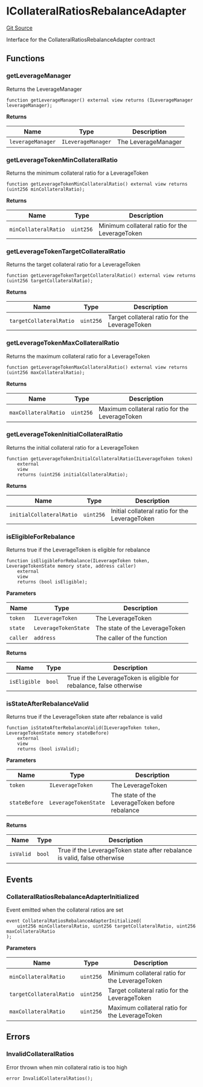 # ICollateralRatiosRebalanceAdapter
[Git Source](https://github.com/seamless-protocol/ilm-v2/blob/e940fa5a38a4ecdb2ab814caac34ad52528360be/src/interfaces/ICollateralRatiosRebalanceAdapter.sol)

Interface for the CollateralRatiosRebalanceAdapter contract


## Functions
### getLeverageManager

Returns the LeverageManager


```solidity
function getLeverageManager() external view returns (ILeverageManager leverageManager);
```
**Returns**

|Name|Type|Description|
|----|----|-----------|
|`leverageManager`|`ILeverageManager`|The LeverageManager|


### getLeverageTokenMinCollateralRatio

Returns the minimum collateral ratio for a LeverageToken


```solidity
function getLeverageTokenMinCollateralRatio() external view returns (uint256 minCollateralRatio);
```
**Returns**

|Name|Type|Description|
|----|----|-----------|
|`minCollateralRatio`|`uint256`|Minimum collateral ratio for the LeverageToken|


### getLeverageTokenTargetCollateralRatio

Returns the target collateral ratio for a LeverageToken


```solidity
function getLeverageTokenTargetCollateralRatio() external view returns (uint256 targetCollateralRatio);
```
**Returns**

|Name|Type|Description|
|----|----|-----------|
|`targetCollateralRatio`|`uint256`|Target collateral ratio for the LeverageToken|


### getLeverageTokenMaxCollateralRatio

Returns the maximum collateral ratio for a LeverageToken


```solidity
function getLeverageTokenMaxCollateralRatio() external view returns (uint256 maxCollateralRatio);
```
**Returns**

|Name|Type|Description|
|----|----|-----------|
|`maxCollateralRatio`|`uint256`|Maximum collateral ratio for the LeverageToken|


### getLeverageTokenInitialCollateralRatio

Returns the initial collateral ratio for a LeverageToken


```solidity
function getLeverageTokenInitialCollateralRatio(ILeverageToken token)
    external
    view
    returns (uint256 initialCollateralRatio);
```
**Returns**

|Name|Type|Description|
|----|----|-----------|
|`initialCollateralRatio`|`uint256`|Initial collateral ratio for the LeverageToken|


### isEligibleForRebalance

Returns true if the LeverageToken is eligible for rebalance


```solidity
function isEligibleForRebalance(ILeverageToken token, LeverageTokenState memory state, address caller)
    external
    view
    returns (bool isEligible);
```
**Parameters**

|Name|Type|Description|
|----|----|-----------|
|`token`|`ILeverageToken`|The LeverageToken|
|`state`|`LeverageTokenState`|The state of the LeverageToken|
|`caller`|`address`|The caller of the function|

**Returns**

|Name|Type|Description|
|----|----|-----------|
|`isEligible`|`bool`|True if the LeverageToken is eligible for rebalance, false otherwise|


### isStateAfterRebalanceValid

Returns true if the LeverageToken state after rebalance is valid


```solidity
function isStateAfterRebalanceValid(ILeverageToken token, LeverageTokenState memory stateBefore)
    external
    view
    returns (bool isValid);
```
**Parameters**

|Name|Type|Description|
|----|----|-----------|
|`token`|`ILeverageToken`|The LeverageToken|
|`stateBefore`|`LeverageTokenState`|The state of the LeverageToken before rebalance|

**Returns**

|Name|Type|Description|
|----|----|-----------|
|`isValid`|`bool`|True if the LeverageToken state after rebalance is valid, false otherwise|


## Events
### CollateralRatiosRebalanceAdapterInitialized
Event emitted when the collateral ratios are set


```solidity
event CollateralRatiosRebalanceAdapterInitialized(
    uint256 minCollateralRatio, uint256 targetCollateralRatio, uint256 maxCollateralRatio
);
```

**Parameters**

|Name|Type|Description|
|----|----|-----------|
|`minCollateralRatio`|`uint256`|Minimum collateral ratio for the LeverageToken|
|`targetCollateralRatio`|`uint256`|Target collateral ratio for the LeverageToken|
|`maxCollateralRatio`|`uint256`|Maximum collateral ratio for the LeverageToken|

## Errors
### InvalidCollateralRatios
Error thrown when min collateral ratio is too high


```solidity
error InvalidCollateralRatios();
```

